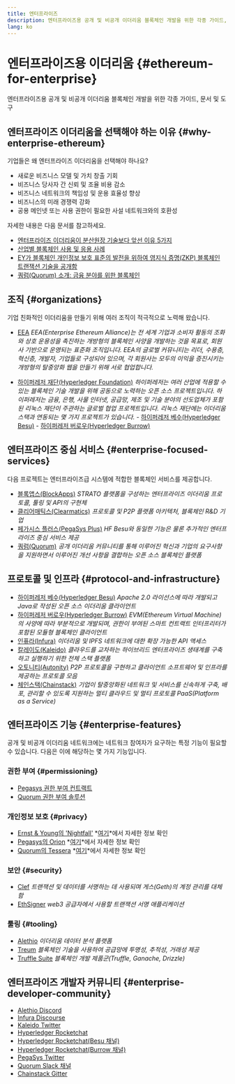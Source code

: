 ```yaml
---
title: 엔터프라이즈
description: 엔터프라이즈용 공개 및 비공개 이더리움 블록체인 개발을 위한 각종 가이드, 문서 및 도구
lang: ko
---
```


# 엔터프라이즈용 이더리움 {#ethereum-for-enterprise}

<FeaturedText>엔터프라이즈용 공개 및 비공개 이더리움 블록체인 개발을 위한 각종 가이드, 문서 및 도구</FeaturedText>

## 엔터프라이즈 이더리움을 선택해야 하는 이유 {#why-enterprise-ethereum}

기업들은 왜 엔터프라이즈 이더리움을 선택해야 하나요?

- 새로운 비즈니스 모델 및 가치 창출 기회
- 비즈니스 당사자 간 신뢰 및 조율 비용 감소
- 비즈니스 네트워크의 책임성 및 운용 효율성 향상
- 비즈니스의 미래 경쟁력 강화
- 공용 메인넷 또는 사용 권한이 필요한 사설 네트워크와의 호환성

자세한 내용은 다음 문서를 참고하세요.

- [엔터프라이즈 이더리움이 분산원장 기술보다 앞선 이유 5가지](https://media.consensys.net/5-reasons-why-enterprise-ethereum-is-so-much-more-than-a-distributed-ledger-technology-c9a89db82cb5)
- [산업별 블록체인 사용 및 응용 사례](https://media.consensys.net/enterprise-ethereum-blockchain-use-cases-and-applications-by-industry-3914d1210049)
- [EY가 블록체인 개인정보 보호 표준의 발전을 위하여 영지식 증명(ZKP) 블록체인 트랜잭션 기술을 공개함](https://www.ey.com/en_gl/news/2019/04/ey-releases-zero-knowledge-proof-blockchain-transaction-technology-to-the-public-domain-to-advance-blockchain-privacy-standards)
- [쿼럼(Quorum) 소개: 금융 분야를 위한 블록체인](https://medium.com/blockchain-at-berkeley/introduction-to-quorum-blockchain-for-the-financial-sector-58813f84e88c)

## 조직 {#organizations}

기업 친화적인 이더리움을 만들기 위해 여러 조직이 적극적으로 노력해 왔습니다.

- [EEA](https://entethalliance.org/) _EEA(Enterprise Ethereum Alliance)는 전 세계 기업과 소비자 활동의 조화와 상호 운용성을 촉진하는 개방형의 블록체인 사양을 개발하는 것을 목표로, 회원사 기반으로 운영되는 표준화 조직입니다. EEA의 글로벌 커뮤니티는 리더, 수용층, 혁신층, 개발자, 기업들로 구성되어 있으며, 각 회원사는 모두의 이익을 증진시키는 개방형의 탈중앙화 웹을 만들기 위해 서로 협업합니다._

- [하이퍼레저 재단(Hyperledger Foundation)](https://hyperledger.org) _하이퍼레저는 여러 산업에 적용할 수 있는 블록체인 기술 개발을 위해 공동으로 노력하는 오픈 소스 프로젝트입니다. 하이퍼레저는 금융, 은행, 사물 인터넷, 공급망, 제조 및 기술 분야의 선도업체가 포함된 리눅스 재단이 주관하는 글로벌 협업 프로젝트입니다._ _리눅스 재단에는 이더리움 스택과 연동되는 몇 가지 프로젝트가 있습니다._ - [하이퍼레저 베수(Hyperledger Besu)](https://www.hyperledger.org/blog/2019/08/29/announcing-hyperledger-besu) - [하이퍼레저 버로우(Hyperledger Burrow)](https://www.hyperledger.org/projects/hyperledger-burrow)

## 엔터프라이즈 중심 서비스 {#enterprise-focused-services}

다음 프로젝트는 엔터프라이즈급 시스템에 적합한 블록체인 서비스를 제공합니다.

- [블록앱스(BlockApps)](https://blockapps.net/) _STRATO 플랫폼을 구성하는 엔터프라이즈 이더리움 프로토콜, 툴링 및 API의 구현체_
- [클리어매틱스(Clearmatics)](https://www.clearmatics.com/about) _프로토콜 및 P2P 플랫폼 아키텍처, 블록체인 R&D 기업_
- [페가시스 플러스(PegaSys Plus)](https://pegasys.tech/enterprise/) _HF Besu와 동일한 기능은 물론 추가적인 엔터프라이즈 중심 서비스 제공_
- [쿼럼(Quorum)](https://www.goquorum.com/) _공개 이더리움 커뮤니티를 통해 이루어진 혁신과 기업의 요구사항을 지원하면서 이루어진 개선 사항을 결합하는 오픈 소스 블록체인 플랫폼_

## 프로토콜 및 인프라 {#protocol-and-infrastructure}

- [하이퍼레저 베수(Hyperledger Besu)](https://www.hyperledger.org/projects/besu) _Apache 2.0 라이선스에 따라 개발되고 Java로 작성된 오픈 소스 이더리움 클라이언트_
- [하이퍼레저 버로우(Hyperledger Burrow)](https://www.hyperledger.org/projects/hyperledger-burrow) _EVM(Ethereum Virtual Machine)의 사양에 따라 부분적으로 개발되며, 권한이 부여된 스마트 컨트랙트 인터프리터가 포함된 모듈형 블록체인 클라이언트_
- [인퓨라(Infura)](https://infura.io/) _이더리움 및 IPFS 네트워크에 대한 확장 가능한 API 액세스_
- [칼레이도(Kaleido)](https://kaleido.io/) _클라우드를 교차하는 하이브리드 엔터프라이즈 생태계를 구축하고 실행하기 위한 전체 스택 플랫폼_
- [오토니티(Autonity)](https://www.clearmatics.com/about/) _P2P 프로토콜을 구현하고 클라이언트 소프트웨어 및 인프라를 제공하는 프로토콜 모음_
- [체인스택(Chainstack)](https://chainstack.com/) _기업이 탈중앙화된 네트워크 및 서비스를 신속하게 구축, 배포, 관리할 수 있도록 지원하는 멀티 클라우드 및 멀티 프로토콜 PaaS(Platform as a Service)_

## 엔터프라이즈 기능 {#enterprise-features}

공개 및 비공개 이더리움 네트워크에는 네트워크 참여자가 요구하는 특정 기능이 필요할 수 있습니다. 다음은 이에 해당하는 몇 가지 기능입니다.

### 권한 부여 {#permissioning}

- [Pegasys 권한 부여 컨트랙트](https://github.com/PegaSysEng/permissioning-smart-contracts)
- [Quorum 권한 부여 솔루션](https://github.com/jpmorganchase/quorum/wiki/Security)

### 개인정보 보호 {#privacy}

- [Ernst & Young의 'Nightfall'](https://github.com/EYBlockchain/nightfall) *[여기](https://bravenewcoin.com/insights/ernst-and-young-rolls-out-'nightfall-to-enable-private-transactions-on)*에서 자세한 정보 확인
- [Pegasys의 Orion](https://docs.pantheon.pegasys.tech/en/stable/Concepts/Privacy/Privacy-Overview/) *[여기](https://pegasys.tech/privacy-in-pantheon-how-it-works-and-why-your-enterprise-should-care/)*에서 자세한 정보 확인
- [Quorum의 Tessera](https://docs.goquorum.com/en/latest/Privacy/Tessera/Tessera/) *[여기](https://github.com/jpmorganchase/tessera/wiki/How-Tessera-works)*에서 자세한 정보 확인

### 보안 {#security}

- [Clef](https://geth.ethereum.org/docs/clef/tutorial) _트랜잭션 및 데이터를 서명하는 데 사용되며 게스(Geth)의 계정 관리를 대체함_
- [EthSigner](https://github.com/ConsenSys/ethsigner) _web3 공급자에서 사용할 트랜잭션 서명 애플리케이션_

### 툴링 {#tooling}

- [Alethio](https://explorer.aleth.io/) _이더리움 데이터 분석 플랫폼_
- [Treum](https://treum.io/) _블록체인 기술을 사용하여 공급망에 투명성, 추적성, 거래성 제공_
- [Truffle Suite](https://trufflesuite.com) _블록체인 개발 제품군(Truffle, Ganache, Drizzle)_

## 엔터프라이즈 개발자 커뮤니티 {#enterprise-developer-community}

- [Alethio Discord](https://discord.gg/d2t8NuU)
- [Infura Discourse](https://community.infura.io/)
- [Kaleido Twitter](https://twitter.com/Kaleido_io)
- [Hyperledger Rocketchat](https://chat.hyperledger.org/)
- [Hyperledger Rocketchat(Besu 채널)](https://chat.hyperledger.org/channel/besu)
- [Hyperledger Rocketchat(Burrow 채널)](https://chat.hyperledger.org/channel/burrow)
- [PegaSys Twitter](https://twitter.com/Kaleido_io)
- [Quorum Slack 채널](http://bit.ly/quorum-slack)
- [Chainstack Gitter](https://gitter.im/chainstack/Lobby)
